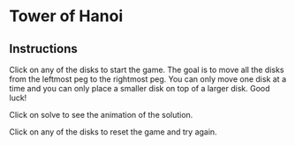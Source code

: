 # Tower of Hanoi

## Instructions

Click on any of the disks to start the game. The goal is to move all the disks from the leftmost peg to the rightmost peg. You can only move one disk at a time and you can only place a smaller disk on top of a larger disk. Good luck!

Click on solve to see the animation of the solution.

Click on any of the disks to reset the game and try again.
